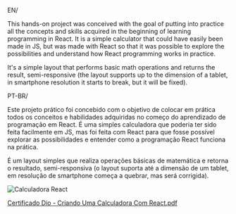 EN/

This hands-on project was conceived with the goal of putting into practice all the concepts and skills acquired in the beginning of learning programming in React. It is a simple calculator that could have easily been made in JS, but was made with React so that it was possible to explore the possibilities and understand how React programming works in practice. 

It's a simple layout that performs basic math operations and returns the result, semi-responsive (the layout supports up to the dimension of a tablet, in smartphone resolution it starts to break, but it will be fixed).


PT-BR/

Este projeto prático foi concebido com o objetivo de colocar em prática todos os conceitos e habilidades adquiridas no começo do aprendizado de programação em React. É uma simples calculadora que poderia ter sido feita facilmente em JS, mas foi feita com React para que fosse possível explorar as possibilidades e entender como a programação React funciona na prática. 

É um layout simples que realiza operações básicas de matemática e retorna o resultado, semi-responsiva (o layout suporta até a dimensão de um tablet, em resolução de smartphone começa a quebrar, mas será corrigida).

![Calculadora React](https://user-images.githubusercontent.com/70165034/191067128-0a564305-9622-4cb3-931b-55c1c5491f29.png)

[Certificado Dio - Criando Uma Calculadora Com React.pdf](https://github.com/JuanSsilva07/calculadora-react/files/9600770/Certificado.Dio.-.Criando.Uma.Calculadora.Com.React.pdf)
